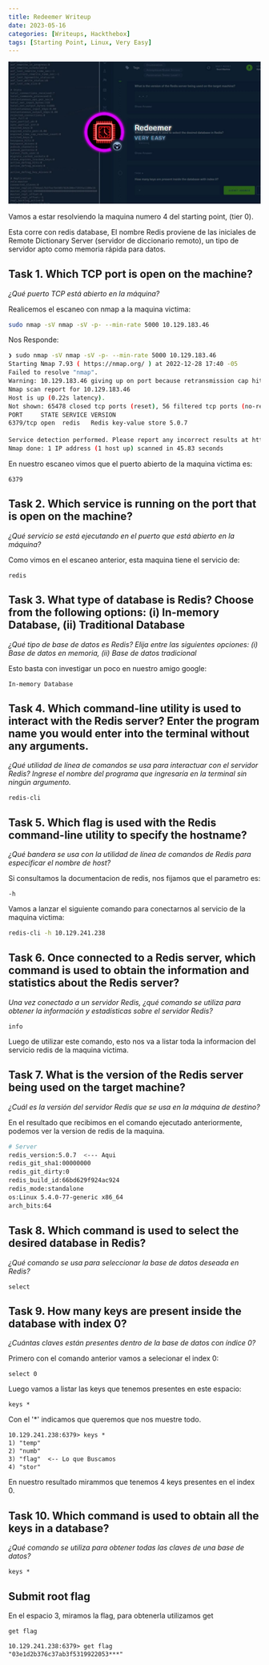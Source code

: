 ```yaml
---
title: Redeemer Writeup
date: 2023-05-16
categories: [Writeups, Hackthebox]
tags: [Starting Point, Linux, Very Easy]
---
```

![img](/assets/img/post/redeemer/redeemer.png)
 
Vamos a estar resolviendo la maquina numero 4 del starting point, (tier 0).

Esta corre con redis database, El nombre Redis proviene de las iniciales de Remote Dictionary Server (servidor de diccionario remoto), un tipo de servidor apto como memoria rápida para datos. 

## Task 1. Which TCP port is open on the machine?

*¿Qué puerto TCP está abierto en la máquina?*

Realicemos el escaneo con nmap a la maquina victima: 
```bash
sudo nmap -sV nmap -sV -p- --min-rate 5000 10.129.183.46
```
Nos Responde:

```bash
❯ sudo nmap -sV nmap -sV -p- --min-rate 5000 10.129.183.46
Starting Nmap 7.93 ( https://nmap.org/ ) at 2022-12-28 17:40 -05
Failed to resolve "nmap".
Warning: 10.129.183.46 giving up on port because retransmission cap hit (10).
Nmap scan report for 10.129.183.46
Host is up (0.22s latency).
Not shown: 65478 closed tcp ports (reset), 56 filtered tcp ports (no-response)
PORT     STATE SERVICE VERSION
6379/tcp open  redis   Redis key-value store 5.0.7

Service detection performed. Please report any incorrect results at https://nmap.org/submit/ .
Nmap done: 1 IP address (1 host up) scanned in 45.83 seconds 
```

En nuestro escaneo vimos que el puerto abierto de la maquina victima es: 
```text
6379
```

## Task 2. Which service is running on the port that is open on the machine?

*¿Qué servicio se está ejecutando en el puerto que está abierto en la máquina?*

Como vimos en el escaneo anterior, esta maquina tiene el servicio de:
```text
redis
```

## Task 3. What type of database is Redis? Choose from the following options: (i) In-memory Database, (ii) Traditional Database

*¿Qué tipo de base de datos es Redis? Elija entre las siguientes opciones: (i) Base de datos en memoria, (ii) Base de datos tradicional*

Esto basta con investigar un poco en nuestro amigo google:
```text
In-memory Database
```

## Task 4. Which command-line utility is used to interact with the Redis server? Enter the program name you would enter into the terminal without any arguments.

*¿Qué utilidad de línea de comandos se usa para interactuar con el servidor Redis? Ingrese el nombre del programa que ingresaría en la terminal sin ningún argumento.*

```text 
redis-cli
```
## Task 5. Which flag is used with the Redis command-line utility to specify the hostname?

*¿Qué bandera se usa con la utilidad de línea de comandos de Redis para especificar el nombre de host?*

Si consultamos la documentacion de redis, nos fijamos que el parametro es:

```text
-h
```
Vamos a lanzar el siguiente comando para conectarnos al servicio de la maquina victima: 
```bash
redis-cli -h 10.129.241.238
```

## Task 6. Once connected to a Redis server, which command is used to obtain the information and statistics about the Redis server?

*Una vez conectado a un servidor Redis, ¿qué comando se utiliza para obtener la información y estadísticas sobre el servidor Redis?*

```text 
info
```
Luego de utilizar este comando, esto nos va a listar toda la informacion del servicio redis de la maquina victima.

## Task 7. What is the version of the Redis server being used on the target machine?

*¿Cuál es la versión del servidor Redis que se usa en la máquina de destino?*

En el resultado que recibimos en el comando ejecutado anteriormente, podemos ver la version de redis de la maquina.

```bash 
# Server
redis_version:5.0.7  <--- Aqui
redis_git_sha1:00000000
redis_git_dirty:0
redis_build_id:66bd629f924ac924
redis_mode:standalone
os:Linux 5.4.0-77-generic x86_64
arch_bits:64
```

## Task 8. Which command is used to select the desired database in Redis?

*¿Qué comando se usa para seleccionar la base de datos deseada en Redis?*

```text
select
```
## Task 9. How many keys are present inside the database with index 0?

*¿Cuántas claves están presentes dentro de la base de datos con índice 0?*

Primero con el comando anterior vamos a selecionar el index 0:
```text
select 0
```
Luego vamos a listar las keys que tenemos presentes en este espacio:
```text
keys *
```
Con el '*' indicamos que queremos que nos muestre todo.

```text
10.129.241.238:6379> keys *
1) "temp"
2) "numb"
3) "flag"  <-- Lo que Buscamos 
4) "stor"
```
En nuestro resultado mirammos que tenemos 4 keys presentes en el index 0.

## Task 10. Which command is used to obtain all the keys in a database?

*¿Qué comando se utiliza para obtener todas las claves de una base de datos?*

```text
keys *
```

## Submit root flag

En el espacio 3, miramos la flag, para obtenerla utilizamos get
```text
get flag
```

```text
10.129.241.238:6379> get flag
"03e1d2b376c37ab3f5319922053***"
```

